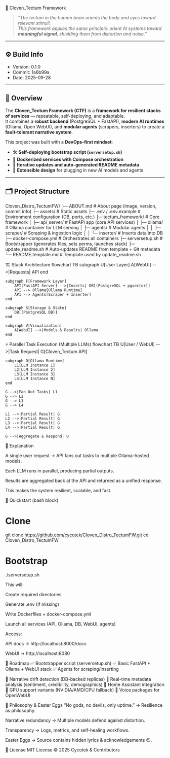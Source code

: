  🧠 Cloven_Tectum Framework

> *“The tectum in the human brain orients the body and eyes toward relevant stimuli.  
This framework applies the same principle: orient AI systems toward **meaningful signal**, shielding them from distortion and noise.”*

---

## ⚙️ Build Info
- Version: 0.1.0
- Commit: 1a6b99a
- Date: 2025-09-28

---

## 📖 Overview

The **Cloven_Tectum Framework (CTF)** is a **framework for resilient stacks of services** — repeatable, self-deploying, and adaptable.  
It combines a **robust backend** (PostgreSQL + FastAPI), **modern AI runtimes** (Ollama, Open WebUI), and **modular agents** (scrapers, inserters) to create a **fault-tolerant narrative system**.  

This project was built with a **DevOps-first mindset**:
- 🛠️ **Self-deploying bootstrap script (`serversetup.sh`)**
- 🐳 **Dockerized services with Compose orchestration**
- 🔄 **Iterative updates and auto-generated README metadata**
- 🧩 **Extensible design** for plugging in new AI models and agents

---

## 🗂️ Project Structure
Cloven_Distro_TectumFW/
├─ ABOUT.md                 # About page (image, version, commit info)
├─ assets/                  # Static assets
├─ .env / .env.example      # Environment configuration (DB, ports, etc.)
├─ tectum_framework/        # Core framework
│  ├─ api_server/           # FastAPI app (core API services)
│  ├─ ollama/               # Ollama container for LLM serving
│  ├─ agents/               # Modular agents
│  │  ├─ scraper/           # Scraping & ingestion logic
│  │  └─ inserter/          # Inserts data into DB
├─ docker-compose.yml       # Orchestrates all containers
├─ serversetup.sh           # Bootstrapper (generates files, sets perms, launches stack)
├─ update_readme.sh         # Auto-updates README from template + Git metadata
└─ README.template.md       # Template used by update_readme.sh



🏗️ Stack Architecture
flowchart TB
    subgraph U[User Layer]
        A[WebUI] -->|Requests| API
    end

    subgraph F[Framework Layer]
        API[FastAPI Server] -->|Inserts| DB[(PostgreSQL + pgvector)]
        API --> Ollama[Ollama Runtime]
        API --> Agents[Scraper + Inserter]
    end

    subgraph S[Storage & State]
        DB[(PostgreSQL DB)]
    end

    subgraph V[Visualization]
        A[WebUI] -->|Models & Results| Ollama
    end

⚡ Parallel Task Execution (Multiple LLMs)
flowchart TB
    U[User / WebUI] -->|Task Request| G[Cloven_Tectum API]

    subgraph O[Ollama Runtime]
        L1[LLM Instance 1]
        L2[LLM Instance 2]
        L3[LLM Instance 3]
        L4[LLM Instance N]
    end

    G -->|Fan Out Tasks| L1
    G --> L2
    G --> L3
    G --> L4

    L1 -->|Partial Result| G
    L2 -->|Partial Result| G
    L3 -->|Partial Result| G
    L4 -->|Partial Result| G

    G -->|Aggregate & Respond| U


📘 Explanation

A single user request → API fans out tasks to multiple Ollama-hosted models.

Each LLM runs in parallel, producing partial outputs.

Results are aggregated back at the API and returned as a unified response.

This makes the system resilient, scalable, and fast.

🚀 Quickstart (bash block)
# Clone
git clone https://github.com/cycotek/Cloven_Distro_TectumFW.git
cd Cloven_Distro_TectumFW

# Bootstrap
./serversetup.sh

This will:

Create required directories

Generate .env (if missing)

Write Dockerfiles + docker-compose.yml

Launch all services (API, Ollama, DB, WebUI, agents)

Access:

API docs → http://localhost:8000/docs

WebUI → http://localhost:8080

🔮 Roadmap
✅ Bootstrapper script (serversetup.sh)
✅ Basic FastAPI + Ollama + WebUI stack
✅ Agents for scraping/inserting

🔲 Narrative drift detection (DB-backed replicas)
🔲 Real-time metadata analysis (sentiment, credibility, demographics)
🔲 Home Assistant integration
🔲 GPU support variants (NVIDIA/AMD/CPU fallback)
🔲 Voice packages for OpenWebUI

🧩 Philosophy & Easter Eggs
“No gods, no devils, only uptime.” → Resilience as philosophy.

Narrative redundancy → Multiple models defend against distortion.

Transparency → Logs, metrics, and self-healing workflows.

Easter Eggs → Source contains hidden lyrics & acknowledgements 😉.

📝 License
MIT License © 2025 Cycotek & Contributors
